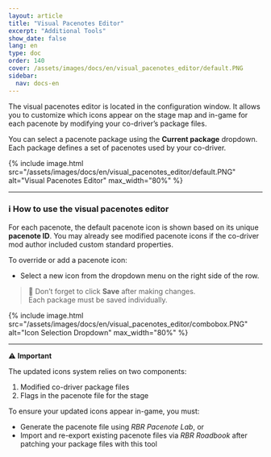```yaml
---
layout: article
title: "Visual Pacenotes Editor"
excerpt: "Additional Tools"
show_date: false
lang: en
type: doc
order: 140
cover: /assets/images/docs/en/visual_pacenotes_editor/default.PNG
sidebar:
  nav: docs-en
---
```


The visual pacenotes editor is located in the configuration window. It allows you to customize which icons appear on the stage map and in-game for each pacenote by modifying your co-driver’s package files.

You can select a pacenote package using the **Current package** dropdown. Each package defines a set of pacenotes used by your co-driver.

{% include image.html
   src="/assets/images/docs/en/visual_pacenotes_editor/default.PNG"
   alt="Visual Pacenotes Editor"
   max_width="80%" %}

---

### ℹ️ How to use the visual pacenotes editor

For each pacenote, the default pacenote icon is shown based on its unique **pacenote ID**.
You may already see modified pacenote icons if the co-driver mod author included custom standard properties.

To override or add a pacenote icon:
- Select a new icon from the dropdown menu on the right side of the row.

> 💾 Don’t forget to click **Save** after making changes.  
> Each package must be saved individually.

{% include image.html
   src="/assets/images/docs/en/visual_pacenotes_editor/combobox.PNG"
   alt="Icon Selection Dropdown"
   max_width="80%" %}

---

⚠️ **Important**

The updated icons system relies on two components:

1. Modified co-driver package files
2. Flags in the pacenote file for the stage

To ensure your updated icons appear in-game, you must:
- Generate the pacenote file using *RBR Pacenote Lab*, or  
- Import and re-export existing pacenote files via *RBR Roadbook* after patching your package files with this tool
